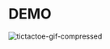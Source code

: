 # DEMO

![tictactoe-gif-compressed](https://github.com/user-attachments/assets/52a555e1-be27-41fe-bf64-ec7dd00e20ab)

